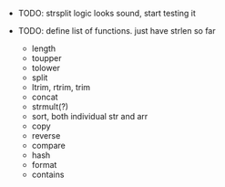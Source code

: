 * TODO: strsplit logic looks sound, start testing it

* TODO: define list of functions. just have strlen so far
    * length
    * toupper
    * tolower
    * split
    * ltrim, rtrim, trim
    * concat
    * strmult(?)
    * sort, both individual str and arr
    * copy
    * reverse
    * compare
    * hash
    * format
    * contains



